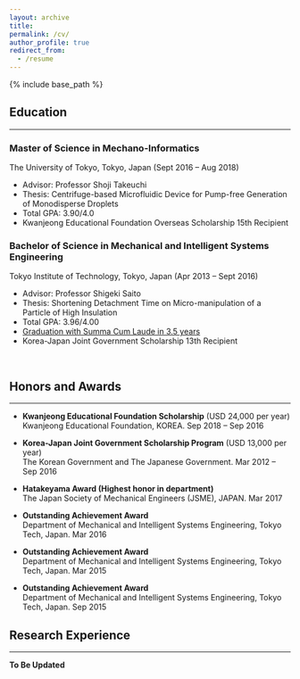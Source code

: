 ```yaml
---
layout: archive
title:
permalink: /cv/
author_profile: true
redirect_from:
  - /resume
---
```


{% include base_path %}

## Education
------
### Master of Science in Mechano-Informatics
The University of Tokyo, Tokyo, Japan (Sept 2016 – Aug 2018)
* Advisor: Professor Shoji Takeuchi
* Thesis: Centrifuge-based Microfluidic Device for Pump-free Generation of Monodisperse Droplets
* Total GPA: 3.90/4.0
* Kwanjeong Educational Foundation Overseas Scholarship 15th Recipient


### Bachelor of Science in Mechanical and Intelligent Systems Engineering
Tokyo Institute of Technology, Tokyo, Japan (Apr 2013 – Sept 2016)
* Advisor: Professor Shigeki Saito
* Thesis: Shortening Detachment Time on Micro-manipulation of a Particle of High Insulation
* Total GPA: 3.96/4.00
* <u>Graduation with Summa Cum Laude in 3.5 years</u>
* Korea-Japan Joint Government Scholarship 13th Recipient

<br>

## Honors and Awards
------
* **Kwanjeong Educational Foundation Scholarship** (USD 24,000 per year)<br>
  Kwanjeong Educational Foundation, KOREA. Sep 2018 – Sep 2016

* **Korea-Japan Joint Government Scholarship Program** (USD 13,000 per year)<br> 
  The Korean Government and The Japanese Government. Mar 2012 – Sep 2016

* **Hatakeyama Award (Highest honor in department)**<br>
  The Japan Society of Mechanical Engineers (JSME), JAPAN. Mar 2017

* **Outstanding Achievement Award**<br>
  Department of Mechanical and Intelligent Systems Engineering, Tokyo Tech, Japan. Mar 2016

* **Outstanding Achievement Award**<br>
  Department of Mechanical and Intelligent Systems Engineering, Tokyo Tech, Japan. Mar 2015

* **Outstanding Achievement Award**<br>
  Department of Mechanical and Intelligent Systems Engineering, Tokyo Tech, Japan. Sep 2015

## Research Experience
------

**To Be Updated**
